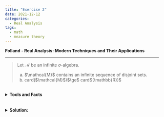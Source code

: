 ```yaml
---
title: "Exercise 2"
date: 2021-12-12
categories:
  - Real Analysis
tags:
  - math
  - measure theory
---
```


**Folland - Real Analysis: Modern Techniques and Their Applications** 

---

>Let $\mathcal{M}$ be an infinite $\sigma$-algebra.
><ol type = "a">
>  <li>$\mathcal{M}$ contains an infinite sequence of disjoint sets.</li>
>  <li>card($\mathcal{M}$)$\ge$ card$(\mathbb{R})$</li>
></ol>

<br />
<details markdown="1">
  <summary><strong>Tools and Facts</strong></summary>
<ol>
  <li>
    <em>Folland (p21)</em>: We define a <strong>$\sigma$-algebra</strong> on a nonempty set $X$, is a non empty collection, $\mathcal{M}$, of subsets of $X$ such that $\mathcal{M}$ is closed under complement and countable union.
  </li>
  
  <br>
  
  <li>
    Let $\mathcal M$ be a $\sigma$-algebra on a set $X$ and let $F\subseteq X$ ($E$ is not necessarily contained in $\mathcal M$). Then the collection of sets
    $$
      \mathcal M' := \{E\cap F: E\in \mathcal M\}
    $$
    is a $\sigma$-algebra.
      
  </li>
  
</ol>
</details>  
<br />




<br />
<details markdown="1">
  <summary><strong>Solution: </strong></summary>
Suppose that $\mathcal{M}$ is an infinite $\sigma$-algebra on a set $X$. Then, we know that there must exist some $E_1\in\mathcal{M}$ such that $\varnothing \subsetneq E_1\subsetneq X$. It must be that either 
$$
  \mathcal{M}_1 = \{E \cap E_1 : E\in \mathcal{M}\} \quad \text{ or } \quad \mathcal{M}_1' =\{E\cap E_1^c: E\in \mathcal{M}\}
$$
is infinite; otherwise, if both are finite, then since
$$
  \mathcal{M} \subseteq \{A\cup A': A\in \mathcal M, A' \in \mathcal{M}'\}
$$
we have that card$(\mathcal{M}) \le$ card$( \{ A\cup A': A\in \mathcal M, A' \in \mathcal{M}' \} ) \le$ card$(\mathcal{M}) \cdot$card$(\mathcal{M}')$ which is finite, contradicting that $\mathcal{M}$ is infinite.

Thus, without loss of generality, suppose that $\mathcal{M}_1 = \{E\cap E_1: E\in \mathcal M\} is infinite. 

</details>  
<br />

